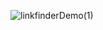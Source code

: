 ![linkfinderDemo(1)](https://github.com/user-attachments/assets/f0ff5a49-9b4f-44e1-b917-8e5803b9e2ed)
